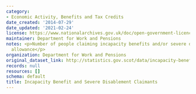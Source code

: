 ```yaml
---
category:
- Economic Activity, Benefits and Tax Credits
date_created: '2014-07-29'
date_updated: '2021-02-24'
license: https://www.nationalarchives.gov.uk/doc/open-government-licence/version/3/
maintainer: Department for Work and Pensions
notes: <p>Number of people claiming incapacity benefits and/or severe disablement
  allowance</p>
organization: Department for Work and Pensions
original_dataset_link: http://statistics.gov.scot/data/incapacity-benefit-claimants
records: null
resources: []
schema: default
title: Incapacity Benefit and Severe Disablement Claimants
---
```

